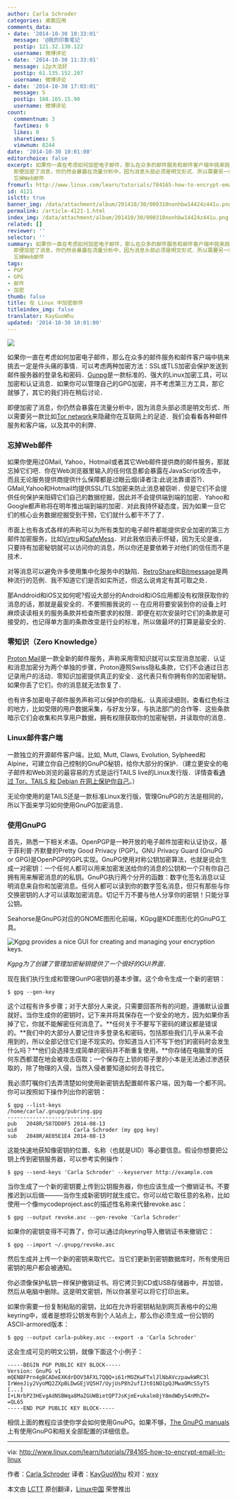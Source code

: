 ```yaml
---
author: Carla Schroder
categories: 桌面应用
comments_data:
- date: '2014-10-30 10:33:01'
  message: '@我的印象笔记'
  postip: 121.32.130.122
  username: 微博评论
- date: '2014-10-30 11:33:01'
  message: i2p大法好
  postip: 61.135.152.207
  username: 微博评论
- date: '2014-10-30 17:03:01'
  message: S
  postip: 188.165.15.90
  username: 微博评论
count:
  commentnum: 3
  favtimes: 0
  likes: 0
  sharetimes: 5
  viewnum: 8244
date: '2014-10-30 10:01:00'
editorchoice: false
excerpt: 如果你一直在考虑如何加密电子邮件，那么在众多的邮件服务和邮件客户端中挑来挑去一定是件头痛的事情．可以考虑两种加密方法：SSL或TLS加密会保护发送到邮件服务器的登录名和密码．Gunpg是一款标准的、强大的Linux加密工具，可以加密和认证消息．如果你可以管理自己的GPG加密，并不考虑第三方工具，那它就够了，其它的我们将在稍后讨论．
  即便加密了消息，你仍然会暴露在流量分析中，因为消息头部必须是明文形式．所以需要另一款比如Tor network来隐藏你在互联网上的足迹．我们会看看各种邮件服务和客户端，以及其中的利弊．
  忘掉Web邮件
fromurl: http://www.linux.com/learn/tutorials/784165-how-to-encrypt-email-in-linux
id: 4121
islctt: true
banner_img: /data/attachment/album/201410/30/000310nonhbw14424z441u.png
permalink: /article-4121-1.html
index_img: /data/attachment/album/201410/30/000310nonhbw14424z441u.png.thumb.jpg
related: []
reviewer: ''
selector: ''
summary: 如果你一直在考虑如何加密电子邮件，那么在众多的邮件服务和邮件客户端中挑来挑去一定是件头痛的事情．可以考虑两种加密方法：SSL或TLS加密会保护发送到邮件服务器的登录名和密码．Gunpg是一款标准的、强大的Linux加密工具，可以加密和认证消息．如果你可以管理自己的GPG加密，并不考虑第三方工具，那它就够了，其它的我们将在稍后讨论．
  即便加密了消息，你仍然会暴露在流量分析中，因为消息头部必须是明文形式．所以需要另一款比如Tor network来隐藏你在互联网上的足迹．我们会看看各种邮件服务和客户端，以及其中的利弊．
  忘掉Web邮件
tags:
- PGP
- GPG
- 邮件
- 加密
thumb: false
title: 在 Linux 中加密邮件
titleindex_img: false
translator: KayGuoWhu
updated: '2014-10-30 10:01:00'
---
```


![](/data/attachment/album/201410/30/000310nonhbw14424z441u.png)


 


如果你一直在考虑如何加密电子邮件，那么在众多的邮件服务和邮件客户端中挑来挑去一定是件头痛的事情．可以考虑两种加密方法：SSL或TLS加密会保护发送到邮件服务器的登录名和密码．[Gunpg](http://www.openpgp.org/members/gnupg.shtml)是一款标准的、强大的Linux加密工具，可以加密和认证消息．如果你可以管理自己的GPG加密，并不考虑第三方工具，那它就够了，其它的我们将在稍后讨论．


即便加密了消息，你仍然会暴露在流量分析中，因为消息头部必须是明文形式．所以需要另一款比如[Tor network](https://www.torproject.org/)来隐藏你在互联网上的足迹．我们会看看各种邮件服务和客户端，以及其中的利弊．


### 忘掉Web邮件


如果你使用过GMail, Yahoo，Hotmail或者其它Web邮件提供商的邮件服务，那就忘掉它们吧．你在Web浏览器里输入的任何信息都会暴露在JavaScript攻击中，而且无论服务提供商提供什么保障都是过眼云烟(译者注:此说法靠谱否?)．GMail,Yahoo和Hotmail均提供SSL/TLS加密来防止消息被窃听．但是它们不会提供任何保护来阻碍它们自己的数据挖掘，因此并不会提供端到端的加密．Yahoo和Google都声称将在明年推出端到端的加密．对此我持怀疑态度，因为如果一旦它们的核心业务数据挖掘受到干预，它们就什么都干不了了．


市面上也有各式各样的声称可以为所有类型的电子邮件都能提供安全加密的第三方邮件加密服务，比如[Virtru](https://www.virtru.com/)和[SafeMess](https://www.safemess.com/)．对此我依旧表示怀疑，因为无论是谁，只要持有加密秘钥就可以访问你的消息，所以你还是要依赖于对他们的信任而不是技术．


对等消息可以避免许多使用集中化服务中的缺陷．[RetroShare](http://retroshare.sourceforge.net/)和[Bitmessage](http://retroshare.sourceforge.net/)是两种流行的范例．我不知道它们是否如实所述，但这么说肯定有其可取之处．


那Anddroid和iOS又如何呢?假设大部分的Android和iOS应用都没有权限获取你的消息的话，那就是最安全的．不要照搬我说的 -- 在应用将要安装到你的设备上时麻烦读读相关的服务条款并检查所要求的权限．即便在初次安装时它们的条款是可接受的，也记得单方面的条款改变是行业的标准，所以做最坏的打算是最安全的．


### 零知识（Zero Knowledge）


[Proton Mail](https://protonmail.ch/)是一款全新的邮件服务，声称采用零知识就可以实现消息加密．认证和消息加密分为两个单独的步骤，Proton遵照Swiss隐私条款，它们不会通过日志记录用户的活动．零知识加密提供真正的安全．这代表只有你拥有你的加密秘钥，如果你丢了它们，你的消息就无法恢复了．


也有许多加密电子邮件服务声称可以保护你的隐私．认真阅读细则，查看红色标注的地方，比如受限的用户数据采集，与好友分享，与执法部门的合作等．这些条款暗示它们会收集和共享用户数据，拥有权限获取你的加密秘钥，并读取你的消息．


### Linux邮件客户端


一款独立的开源邮件客户端，比如, Mutt, Claws, Evolution, Sylpheed和Alpine，可建立你自己控制的GnuPG秘钥，给你大部分的保护．（建立更安全的电子邮件和Web浏览的最容易的方式是运行TAILS live的Linux发行版．详情查看[通过 Tor、TAILS 和 Debian 在网上保护你自己](http://www.linux.com/learn/docs/718398-protect-yourself-online-with-tor-+tails-and-debian)。）


无论你使用的是TAILS还是一款标准Linux发行版，管理GnuPG的方法是相同的，所以下面来学习如何使用GnuPG加密消息．


### 使用GnuPG


首先，熟悉一下相关术语。OpenPGP是一种开放的电子邮件加密和认证协议，基于菲利普·齐默曼的Pretty Good Privacy (PGP)。GNU Privacy Guard (GnuPG or GPG)是OpenPGP的GPL实现。GnuPG使用对称公钥加密算法，也就是说会生成一对密钥：一个任何人都可以用来加密发送给你的消息的公钥和一个只有你自己拥有用来解密消息的的私钥。GnuPG执行两个分开的函数：数字化签名消息以证明消息来自你和加密消息。任何人都可以读到你的数字签名消息，但只有那些与你交换密钥的人才可以读取加密消息。切记千万不要与他人分享你的密钥！只能分享公钥。


Seahorse是GnuPG对应的GNOME图形化前端，KGpg是KDE图形化的GnuPG工具。


![Kgpg provides a nice GUI for creating and managing your encryption keys.](/data/attachment/album/201410/30/000437a2xasjkiasba7aka.png)


*Kgpg为了创建了管理加密秘钥提供了一个很好的GUI界面．*


现在我们执行生成和管理GunPG密钥的基本步骤。这个命令生成一个新的密钥：



```
$ gpg --gen-key

```

这个过程有许多步骤；对于大部分人来说，只需要回答所有的问题，遵循默认设置就好。当你生成你的密钥时，记下来并将其保存在一个安全的地方，因为如果你丢掉了它，你就不能解密任何消息了。**任何关于不要写下密码的建议都是错误的。**我们中的大部分人要记住许多登录名和密码，包括那些我们几乎从来不会用到的，所以全部记住它们是不现实的。你知道当人们不写下他们的密码时会发生什么吗？**他们会选择生成简单的密码并不断重复使用。**你存储在电脑里的任何东西都潜在地会被攻击窃取；一个保存在上锁的柜子里的小本是无法通过渗透获取的，除了物理的入侵，当然入侵者要知道如何去寻找它。


我必须叮嘱你们去弄清楚如何使用新密钥去配置邮件客户端，因为每一个都不同。你可以按照如下操作列出你的密钥：



```
$ gpg --list-keys
/home/carla/.gnupg/pubring.gpg
------------------------------
pub   2048R/587DD0F5 2014-08-13
uid                  Carla Schroder (my gpg key) 
sub   2048R/AE05E1E4 2014-08-13

```

这能快速地获知像密钥的位置、名称（也就是UID）等必要信息。假设你想要把公钥上传到密钥服务器，可以参考实例操作：



```
$ gpg --send-keys 'Carla Schroder' --keyserver http://example.com

```

当你生成了一个新的密钥要上传到公钥服务器，你也应该生成一个撤销证书。不要推迟到以后做———当你生成新密钥时就生成它。你可以给它取任意的名称，比如使用一个像mycodeproject.asc的描述性名称来代替revoke.asc：



```
$ gpg --output revoke.asc --gen-revoke 'Carla Schroder'

```

如果你的密钥变得不可靠了，你可以通过向keyring导入撤销证书来撤销它：



```
$ gpg --import ~/.gnupg/revoke.asc

```

然后生成并上传一个新的密钥来取代它。当它们更新到密钥数据库时，所有使用旧密钥的用户都会被通知。


你必须像保护私钥一样保护撤销证书。将它拷贝到CD或USB存储器中，并加锁，然后从电脑中删除。这是明文密钥，所以你甚至可以将它打印出来。


如果你需要一份复制粘贴的密钥，比如在允许将密钥粘贴到网页表格中的公用keyring中，或者是想将公钥发布到个人站点上，那么你必须生成一份公钥的ASCII-armored版本：



```
$ gpg --output carla-pubkey.asc --export -a 'Carla Schroder'

```

这会生成可见的明文公钥，就像下面这个小例子：



```
-----BEGIN PGP PUBLIC KEY BLOCK-----
Version: GnuPG v1
mQENBFPrn4gBCADeEXKdrDOV3AFXL7QQQ+i61rMOZKwFTxlJlNbAVczpawkWRC3l
IrWeeJiy2VyoMQ2ZXpBLDwGEjVQ5H7/UyjUsP8h2ufIJt01NO1pQJMwaOMcS5yTS
[...]
I+LNrbP23HEvgAdNSBWqa8MaZGUWBietQP7JsKjmE+ukalm8jY8mdWDyS4nMhZY=
=QL65
-----END PGP PUBLIC KEY BLOCK-----

```

相信上面的教程应该使你学会如何使用GnuPG。如果不够，[The GnuPG manuals](https://www.gnupg.org/documentation/manuals.html)上有使用GnuPG和相关全部配置的详细信息。




---


via: <http://www.linux.com/learn/tutorials/784165-how-to-encrypt-email-in-linux>


作者：[Carla Schroder](http://www.linux.com/component/ninjaboard/person/3734) 译者：[KayGuoWhu](https://github.com/KayGuoWhu) 校对：[wxy](https://github.com/wxy)


本文由 [LCTT](https://github.com/LCTT/TranslateProject) 原创翻译，[Linux中国](http://linux.cn/) 荣誉推出